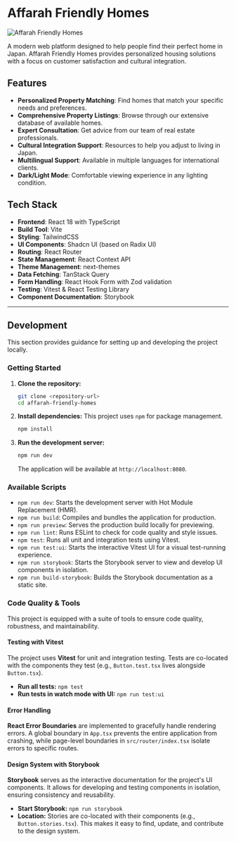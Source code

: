 # Affarah Friendly Homes

![Affarah Friendly Homes](public/logo.png)

A modern web platform designed to help people find their perfect home in Japan. Affarah Friendly Homes provides personalized housing solutions with a focus on customer satisfaction and cultural integration.

## Features

- **Personalized Property Matching**: Find homes that match your specific needs and preferences.
- **Comprehensive Property Listings**: Browse through our extensive database of available homes.
- **Expert Consultation**: Get advice from our team of real estate professionals.
- **Cultural Integration Support**: Resources to help you adjust to living in Japan.
- **Multilingual Support**: Available in multiple languages for international clients.
- **Dark/Light Mode**: Comfortable viewing experience in any lighting condition.

## Tech Stack

- **Frontend**: React 18 with TypeScript
- **Build Tool**: Vite
- **Styling**: TailwindCSS
- **UI Components**: Shadcn UI (based on Radix UI)
- **Routing**: React Router
- **State Management**: React Context API
- **Theme Management**: next-themes
- **Data Fetching**: TanStack Query
- **Form Handling**: React Hook Form with Zod validation
- **Testing**: Vitest & React Testing Library
- **Component Documentation**: Storybook

---

## Development

This section provides guidance for setting up and developing the project locally.

### Getting Started

1.  **Clone the repository:**
    ```bash
    git clone <repository-url>
    cd affarah-friendly-homes
    ```

2.  **Install dependencies:**
    This project uses `npm` for package management.
    ```bash
    npm install
    ```

3.  **Run the development server:**
    ```bash
    npm run dev
    ```
    The application will be available at `http://localhost:8080`.

### Available Scripts

- `npm run dev`: Starts the development server with Hot Module Replacement (HMR).
- `npm run build`: Compiles and bundles the application for production.
- `npm run preview`: Serves the production build locally for previewing.
- `npm run lint`: Runs ESLint to check for code quality and style issues.
- `npm test`: Runs all unit and integration tests using Vitest.
- `npm run test:ui`: Starts the interactive Vitest UI for a visual test-running experience.
- `npm run storybook`: Starts the Storybook server to view and develop UI components in isolation.
- `npm run build-storybook`: Builds the Storybook documentation as a static site.

### Code Quality & Tools

This project is equipped with a suite of tools to ensure code quality, robustness, and maintainability.

#### Testing with Vitest

The project uses **Vitest** for unit and integration testing. Tests are co-located with the components they test (e.g., `Button.test.tsx` lives alongside `Button.tsx`).

- **Run all tests:** `npm test`
- **Run tests in watch mode with UI:** `npm run test:ui`

#### Error Handling

**React Error Boundaries** are implemented to gracefully handle rendering errors. A global boundary in `App.tsx` prevents the entire application from crashing, while page-level boundaries in `src/router/index.tsx` isolate errors to specific routes.

#### Design System with Storybook

**Storybook** serves as the interactive documentation for the project's UI components. It allows for developing and testing components in isolation, ensuring consistency and reusability.

- **Start Storybook:** `npm run storybook`
- **Location:** Stories are co-located with their components (e.g., `Button.stories.tsx`). This makes it easy to find, update, and contribute to the design system.

